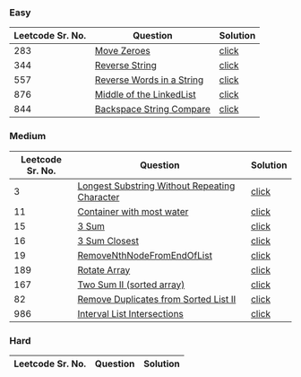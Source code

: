 ### Easy 
Leetcode Sr. No. | Question | Solution
-------------|------------- | -------------
283 | [Move Zeroes](https://leetcode.com/problems/move-zeroes/) | [click](./Solutions/MoveZeroes.java)
344 | [Reverse String](https://leetcode.com/problems/reverse-string/) | [click](./Solutions/ReverseString.java)
557 | [Reverse Words in a String](https://leetcode.com/problems/reverse-words-in-a-string-iii/) | [click](./Solutions/ReverseWordsInString.java)
876 | [Middle of the LinkedList](https://leetcode.com/problems/middle-of-the-linked-list/) | [click](./Solutions/MiddleOfTheLinkedList.java)
844 | [Backspace String Compare](https://leetcode.com/problems/backspace-string-compare/) | [click](./Solutions/BackSpaceStringCompare.java)

### Medium
Leetcode Sr. No. | Question | Solution
-------------|------------- | -------------
3 | [Longest Substring Without Repeating Character](https://leetcode.com/problems/longest-substring-without-repeating-characters/) | [click](./Solutions/LongestSubstringWithoutRepeatingCharacter.java)
11 | [Container with most water](https://leetcode.com/problems/container-with-most-water/) | [click](./Solutions/ContainerWithMostWater.java)
15 | [3 Sum](https://leetcode.com/problems/3sum/) | [click](./Solutions/3Sum.java)
16 | [3 Sum Closest](https://leetcode.com/problems/3sum-closest/) | [click](./Solutions/3SumClosest.java)
19 | [RemoveNthNodeFromEndOfList](https://leetcode.com/problems/remove-nth-node-from-end-of-list/) | [click](./Solutions/RemoveNthNodeFromEndOfList.java)
189 | [Rotate Array](https://leetcode.com/problems/rotate-array/) | [click](./Solutions/RotateArray.java)
167 | [Two Sum II (sorted array)](https://leetcode.com/problems/two-sum-ii-input-array-is-sorted/) | [click](./Solutions/TwoSumII.java)
82 | [Remove Duplicates from Sorted List II](https://leetcode.com/problems/remove-duplicates-from-sorted-list-ii/) | [click](./Solutions/RemoveDuplicatesFromSortedListII.java)
986 | [Interval List Intersections](https://leetcode.com/problems/interval-list-intersections/) | [click](./Solutions/IntervalListIntersections.java)

### Hard
Leetcode Sr. No. | Question | Solution
-------------|------------- | -------------